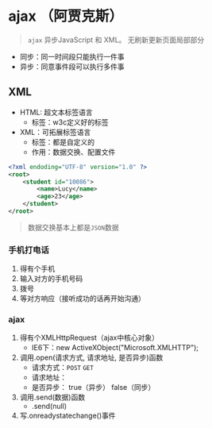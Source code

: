 # ajax  （阿贾克斯）

> `ajax` 异步JavaScript 和 XML。     无刷新更新页面局部部分

- 同步：同一时间段只能执行一件事
- 异步：同意事件段可以执行多件事

## XML

+ HTML: 超文本标签语言
    + 标签：w3c定义好的标签
+ XML：可拓展标签语言
    + 标签：都是自定义的
    + 作用：数据交换、配置文件

```xml
<?xml endoding="UTF-8" version="1.0" ?>
<root>
    <student id="10086">
        <name>Lucy</name>
        <age>23</age>
    </student>
</root>
```

> 数据交换基本上都是`JSON`数据

### 手机打电话

1. 得有个手机
2. 输入对方的手机号码
3. 拨号
4. 等对方响应（接听成功的话再开始沟通）

### ajax

1. 得有个XMLHttpRequest（ajax中核心对象）
    + IE6下：new ActiveXObject("Microsoft.XMLHTTP");
2. 调用.open(请求方式, 请求地址, 是否异步)函数
    + 请求方式：`POST`   `GET`
    + 请求地址：
    + 是否异步： true（异步）    false（同步）
3. 调用.send(数据)函数  
    +  .send(null)
4. 写.onreadystatechange()事件

###
